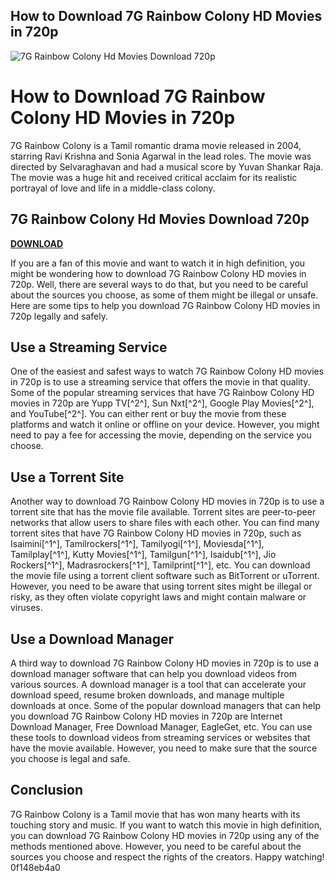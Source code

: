 ## How to Download 7G Rainbow Colony HD Movies in 720p

 
![7G Rainbow Colony Hd Movies Download 720p](https://encrypted-tbn3.gstatic.com/images?q=tbn:ANd9GcRHHTwG1resXGFyixXRAjnaPG2Dlz2OE-BlHpE_TUp3mNyIbhDmqCQcgBIU)

 
# How to Download 7G Rainbow Colony HD Movies in 720p
 
7G Rainbow Colony is a Tamil romantic drama movie released in 2004, starring Ravi Krishna and Sonia Agarwal in the lead roles. The movie was directed by Selvaraghavan and had a musical score by Yuvan Shankar Raja. The movie was a huge hit and received critical acclaim for its realistic portrayal of love and life in a middle-class colony.
 
## 7G Rainbow Colony Hd Movies Download 720p


[**DOWNLOAD**](https://conttooperting.blogspot.com/?l=2tKCEv)

 
If you are a fan of this movie and want to watch it in high definition, you might be wondering how to download 7G Rainbow Colony HD movies in 720p. Well, there are several ways to do that, but you need to be careful about the sources you choose, as some of them might be illegal or unsafe. Here are some tips to help you download 7G Rainbow Colony HD movies in 720p legally and safely.
 
## Use a Streaming Service
 
One of the easiest and safest ways to watch 7G Rainbow Colony HD movies in 720p is to use a streaming service that offers the movie in that quality. Some of the popular streaming services that have 7G Rainbow Colony HD movies in 720p are Yupp TV[^2^], Sun Nxt[^2^], Google Play Movies[^2^], and YouTube[^2^]. You can either rent or buy the movie from these platforms and watch it online or offline on your device. However, you might need to pay a fee for accessing the movie, depending on the service you choose.
 
## Use a Torrent Site
 
Another way to download 7G Rainbow Colony HD movies in 720p is to use a torrent site that has the movie file available. Torrent sites are peer-to-peer networks that allow users to share files with each other. You can find many torrent sites that have 7G Rainbow Colony HD movies in 720p, such as Isaimini[^1^], Tamilrockers[^1^], Tamilyogi[^1^], Moviesda[^1^], Tamilplay[^1^], Kutty Movies[^1^], Tamilgun[^1^], Isaidub[^1^], Jio Rockers[^1^], Madrasrockers[^1^], Tamilprint[^1^], etc. You can download the movie file using a torrent client software such as BitTorrent or uTorrent. However, you need to be aware that using torrent sites might be illegal or risky, as they often violate copyright laws and might contain malware or viruses.
 
## Use a Download Manager
 
A third way to download 7G Rainbow Colony HD movies in 720p is to use a download manager software that can help you download videos from various sources. A download manager is a tool that can accelerate your download speed, resume broken downloads, and manage multiple downloads at once. Some of the popular download managers that can help you download 7G Rainbow Colony HD movies in 720p are Internet Download Manager, Free Download Manager, EagleGet, etc. You can use these tools to download videos from streaming services or websites that have the movie available. However, you need to make sure that the source you choose is legal and safe.
 
## Conclusion
 
7G Rainbow Colony is a Tamil movie that has won many hearts with its touching story and music. If you want to watch this movie in high definition, you can download 7G Rainbow Colony HD movies in 720p using any of the methods mentioned above. However, you need to be careful about the sources you choose and respect the rights of the creators. Happy watching!
 0f148eb4a0
